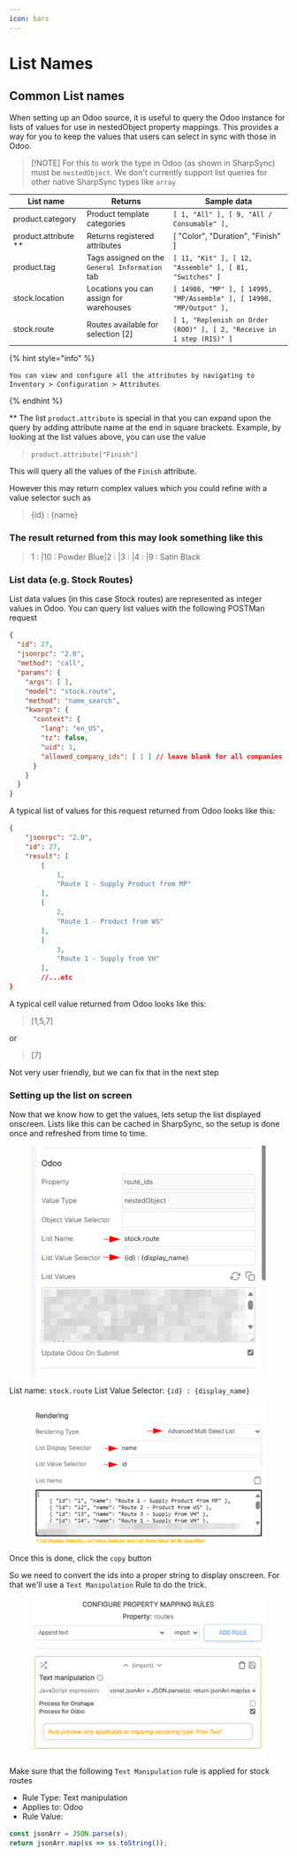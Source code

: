 ```yaml
---
icon: bars
---
```


# List Names

## Common List names

When setting up an Odoo source, it is useful to query the Odoo instance for lists of values for use in nestedObject property mappings. This provides a way for you to keep the values that users can select in sync with those in Odoo.

> \[!NOTE] For this to work the type in Odoo (as shown in SharpSync) must be `nestedObject`. We don't currently support list queries for other native SharpSync types like `array`

| List name              | Returns                                        | Sample data                                                           |
| ---------------------- | ---------------------------------------------- | --------------------------------------------------------------------- |
| product.category       | Product template categories                    | `[ 1, "All" ], [ 9, "All / Consumable" ],`                            |
| product.attribute \*\* | Returns registered attributes                  | \[ "Color", "Duration", "Finish" ]                                    |
| product.tag            | Tags assigned on the `General Information` tab | `[ 11, "Kit" ], [ 12, "Assemble" ], [ 81, "Switches" ]`               |
| stock.location         | Locations you can assign for warehouses        | `[ 14986, "MP" ], [ 14995, "MP/Assemble" ], [ 14990, "MP/Output" ],`  |
| stock.route            | Routes available for selection \[2]            | `[ 1, "Replenish on Order (ROO)" ], [ 2, "Receive in 1 step (RIS)" ]` |

{% hint style="info" %}
```postman_json
You can view and configure all the attributes by navigating to Inventory > Configuration > Attributes
```
{% endhint %}



\*\* The list `product.attribute` is special in that you can expand upon the query by adding attribute name at the end in square brackets. Example, by looking at the list values above, you can use the value&#x20;

> `product.attribute["Finish"]`&#x20;

This will query all the values of the `Finish` attribute.

However this may return complex values which you could refine with a value selector such as&#x20;

> {id} : {name}

### The result returned from this may look something like this&#x20;

> 1 : |10 : Powder Blue|2 : |3 : |4 : |9 : Satin Black

### List data (e.g. Stock Routes)

List data values (in this case Stock routes) are represented as integer values in Odoo. You can query list values with the following POSTMan request

```json
{
  "id": 27,
  "jsonrpc": "2.0",
  "method": "call",
  "params": {
    "args": [ ],
    "model": "stock.route",
    "method": "name_search",
    "kwargs": {
      "context": {
        "lang": "en_US",
        "tz": false,
        "uid": 1,
        "allowed_company_ids": [ 1 ] // leave blank for all companies
      }
    }
  }
}
```

A typical list of values for this request returned from Odoo looks like this:

```json
{
    "jsonrpc": "2.0",
    "id": 27,
    "result": [
        [
            1,
            "Route 1 - Supply Product from MP"
        ],
        [
            2,
            "Route 1 - Product from WS"
        ],
        [
            3,
            "Route 1 - Supply from VH"
        ],
        //...etc
}
```

A typical cell value returned from Odoo looks like this:

> \[1,5,7]

or

> \[7]

Not very user friendly, but we can fix that in the next step

### Setting up the list on screen

Now that we know how to get the values, lets setup the list displayed onscreen. Lists like this can be cached in SharpSync, so the setup is done once and refreshed from time to time.

<figure><img src="../../.gitbook/assets/odoo_nested_object_query.png" alt=""><figcaption></figcaption></figure>

List name: `stock.route` List Value Selector: `{id} : {display_name}`

<figure><img src="../../.gitbook/assets/odoo_advanced_multi_select.png" alt=""><figcaption></figcaption></figure>

Once this is done, click the `copy` button&#x20;

So we need to convert the ids into a proper string to display onscreen. For that we'll use a `Text Manipulation` Rule to do the trick.

<figure><img src="../../.gitbook/assets/odoo_convert_id_to_display.png" alt=""><figcaption></figcaption></figure>

Make sure that the following `Text Manipulation` rule is applied for stock routes

* Rule Type: Text manipulation
* Applies to: Odoo
* Rule Value:

```js
const jsonArr = JSON.parse(s); 
return jsonArr.map(ss => ss.toString());
```
